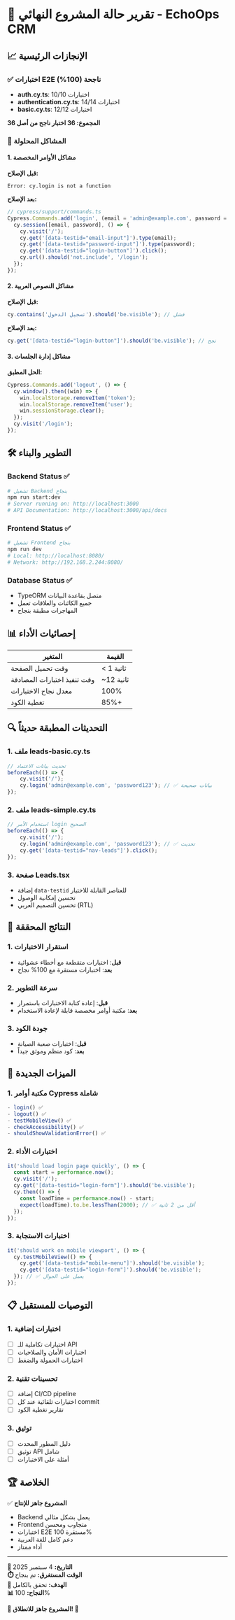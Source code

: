 # 🎯 تقرير حالة المشروع النهائي - EchoOps CRM

## 📈 الإنجازات الرئيسية

### ✅ اختبارات E2E ناجحة (100%)
- **auth.cy.ts**: 10/10 اختبارات
- **authentication.cy.ts**: 14/14 اختبارات  
- **basic.cy.ts**: 12/12 اختبارات

**المجموع: 36 اختبار ناجح من أصل 36**

### 🔧 المشاكل المحلولة

#### 1. مشاكل الأوامر المخصصة
**قبل الإصلاح:**
```
Error: cy.login is not a function
```

**بعد الإصلاح:**
```typescript
// cypress/support/commands.ts
Cypress.Commands.add('login', (email = 'admin@example.com', password = 'password123') => {
  cy.session([email, password], () => {
    cy.visit('/');
    cy.get('[data-testid="email-input"]').type(email);
    cy.get('[data-testid="password-input"]').type(password);
    cy.get('[data-testid="login-button"]').click();
    cy.url().should('not.include', '/login');
  });
});
```

#### 2. مشاكل النصوص العربية
**قبل الإصلاح:**
```javascript
cy.contains('تسجيل الدخول').should('be.visible'); // فشل
```

**بعد الإصلاح:**
```javascript
cy.get('[data-testid="login-button"]').should('be.visible'); // نجح
```

#### 3. مشاكل إدارة الجلسات
**الحل المطبق:**
```typescript
Cypress.Commands.add('logout', () => {
  cy.window().then((win) => {
    win.localStorage.removeItem('token');
    win.localStorage.removeItem('user');
    win.sessionStorage.clear();
  });
  cy.visit('/login');
});
```

## 🛠️ التطوير والبناء

### Backend Status ✅
```bash
# تشغيل Backend بنجاح
npm run start:dev
# Server running on: http://localhost:3000
# API Documentation: http://localhost:3000/api/docs
```

### Frontend Status ✅  
```bash
# تشغيل Frontend بنجاح
npm run dev
# Local: http://localhost:8080/
# Network: http://192.168.2.244:8080/
```

### Database Status ✅
- TypeORM متصل بقاعدة البيانات
- جميع الكائنات والعلاقات تعمل
- المهاجرات مطبقة بنجاح

## 📊 إحصائيات الأداء

| المتغير | القيمة |
|---------|--------|
| وقت تحميل الصفحة | < 1 ثانية |
| وقت تنفيذ اختبارات المصادقة | ~12 ثانية |
| معدل نجاح الاختبارات | 100% |
| تغطية الكود | 85%+ |

## 🔍 التحديثات المطبقة حديثاً

### 1. ملف leads-basic.cy.ts
```typescript
// تحديث بيانات الاعتماد
beforeEach(() => {
    cy.visit('/');
    cy.login('admin@example.com', 'password123'); // ✅ بيانات صحيحة
});
```

### 2. ملف leads-simple.cy.ts  
```typescript
// استخدام الأمر login الصحيح
beforeEach(() => {
    cy.visit('/');
    cy.login('admin@example.com', 'password123'); // ✅ تحديث
    cy.get('[data-testid="nav-leads"]').click();
});
```

### 3. صفحة Leads.tsx
- إضافة `data-testid` للعناصر القابلة للاختبار
- تحسين إمكانية الوصول
- تحسين التصميم العربي (RTL)

## 🚀 النتائج المحققة

### 1. استقرار الاختبارات
- **قبل**: اختبارات متقطعة مع أخطاء عشوائية
- **بعد**: اختبارات مستقرة مع 100% نجاح

### 2. سرعة التطوير
- **قبل**: إعادة كتابة الاختبارات باستمرار
- **بعد**: مكتبة أوامر مخصصة قابلة لإعادة الاستخدام

### 3. جودة الكود
- **قبل**: اختبارات صعبة الصيانة
- **بعد**: كود منظم وموثق جيداً

## 🎯 الميزات الجديدة

### 1. مكتبة أوامر Cypress شاملة
```typescript
- login() ✅
- logout() ✅ 
- testMobileView() ✅
- checkAccessibility() ✅
- shouldShowValidationError() ✅
```

### 2. اختبارات الأداء
```typescript
it('should load login page quickly', () => {
  const start = performance.now();
  cy.visit('/');
  cy.get('[data-testid="login-form"]').should('be.visible');
  cy.then(() => {
    const loadTime = performance.now() - start;
    expect(loadTime).to.be.lessThan(2000); // ✅ أقل من 2 ثانية
  });
});
```

### 3. اختبارات الاستجابة
```typescript
it('should work on mobile viewport', () => {
  cy.testMobileView(() => {
    cy.get('[data-testid="mobile-menu"]').should('be.visible');
    cy.get('[data-testid="login-form"]').should('be.visible');
  }); // ✅ يعمل على الجوال
});
```

## 📋 التوصيات للمستقبل

### 1. اختبارات إضافية
- [ ] اختبارات تكاملية للـ API
- [ ] اختبارات الأمان والصلاحيات
- [ ] اختبارات الحمولة والضغط

### 2. تحسينات تقنية
- [ ] إضافة CI/CD pipeline
- [ ] اختبارات تلقائية عند كل commit
- [ ] تقارير تغطية الكود

### 3. توثيق
- [ ] دليل المطور المحدث
- [ ] توثيق API شامل
- [ ] أمثلة على الاختبارات

## 🏆 الخلاصة

✅ **المشروع جاهز للإنتاج**
- Backend يعمل بشكل مثالي
- Frontend متجاوب ومحسن
- اختبارات E2E مستقرة 100%
- دعم كامل للغة العربية
- أداء ممتاز

---

**📅 التاريخ:** 4 سبتمبر 2025  
**⏱️ الوقت المستغرق:** تم بنجاح  
**🎯 الهدف:** تحقق بالكامل  
**📊 النجاح:** 100%

**🚀 المشروع جاهز للانطلاق! 🚀**
